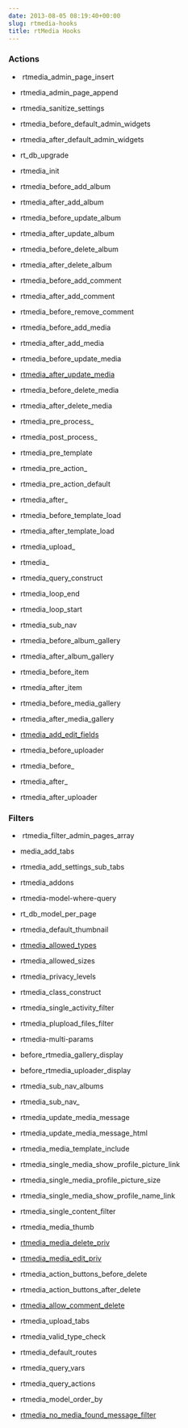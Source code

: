 ```yaml
---
date: 2013-08-05 08:19:40+00:00
slug: rtmedia-hooks
title: rtMedia Hooks
---
```


### Actions





	
  *  rtmedia_admin_page_insert

	
  * rtmedia_admin_page_append

	
  * rtmedia_sanitize_settings

	
  * rtmedia_before_default_admin_widgets

	
  * rtmedia_after_default_admin_widgets

	
  * rt_db_upgrade

	
  * rtmedia_init

	
  * rtmedia_before_add_album

	
  * rtmedia_after_add_album

	
  * rtmedia_before_update_album

	
  * rtmedia_after_update_album

	
  * rtmedia_before_delete_album

	
  * rtmedia_after_delete_album

	
  * rtmedia_before_add_comment

	
  * rtmedia_after_add_comment

	
  * rtmedia_before_remove_comment

	
  * rtmedia_before_add_media

	
  * rtmedia_after_add_media

	
  * rtmedia_before_update_media

	
  * [rtmedia_after_update_media](https://rtcamp.com/rtmedia/docs/developer/rtmedia-hooks/rtmedia_after_update_media/)

	
  * rtmedia_before_delete_media

	
  * rtmedia_after_delete_media

	
  * rtmedia_pre_process_

	
  * rtmedia_post_process_

	
  * rtmedia_pre_template

	
  * rtmedia_pre_action_

	
  * rtmedia_pre_action_default

	
  * rtmedia_after_

	
  * rtmedia_before_template_load

	
  * rtmedia_after_template_load

	
  * rtmedia_upload_

	
  * rtmedia_

	
  * rtmedia_query_construct

	
  * rtmedia_loop_end

	
  * rtmedia_loop_start

	
  * rtmedia_sub_nav

	
  * rtmedia_before_album_gallery

	
  * rtmedia_after_album_gallery

	
  * rtmedia_before_item

	
  * rtmedia_after_item

	
  * rtmedia_before_media_gallery

	
  * rtmedia_after_media_gallery

	
  * [rtmedia_add_edit_fields](https://rtcamp.com/rtmedia/docs/developer/rtmedia-hooks/rtmedia_add_edit_fields/)

	
  * rtmedia_before_uploader

	
  * rtmedia_before_

	
  * rtmedia_after_

	
  * rtmedia_after_uploader




### Filters





	
  *  rtmedia_filter_admin_pages_array

	
  * media_add_tabs

	
  * rtmedia_add_settings_sub_tabs

	
  * rtmedia_addons

	
  * rtmedia-model-where-query

	
  * rt_db_model_per_page

	
  * rtmedia_default_thumbnail

	
  * [rtmedia_allowed_types](https://rtcamp.com/rtmedia/docs/developer/rtmedia-hooks/rtmedia_allowed_types/)

	
  * rtmedia_allowed_sizes

	
  * rtmedia_privacy_levels

	
  * rtmedia_class_construct

	
  * rtmedia_single_activity_filter

	
  * rtmedia_plupload_files_filter

	
  * rtmedia-multi-params

	
  * before_rtmedia_gallery_display

	
  * before_rtmedia_uploader_display

	
  * rtmedia_sub_nav_albums

	
  * rtmedia_sub_nav_

	
  * rtmedia_update_media_message

	
  * rtmedia_update_media_message_html

	
  * rtmedia_media_template_include

	
  * rtmedia_single_media_show_profile_picture_link

	
  * rtmedia_single_media_profile_picture_size

	
  * rtmedia_single_media_show_profile_name_link

	
  * rtmedia_single_content_filter

	
  * rtmedia_media_thumb

	
  * [rtmedia_media_delete_priv](http://docs.rtcamp.com/rtmedia/developer/hooks/rtmedia-hooks/rtmedia_media_delete_priv/)

	
  * [rtmedia_media_edit_priv](http://docs.rtcamp.com/rtmedia/developer/hooks/rtmedia-hooks/rtmedia_media_edit_priv/)

	
  * rtmedia_action_buttons_before_delete

	
  * rtmedia_action_buttons_after_delete

	
  * [rtmedia_allow_comment_delete](http://docs.rtcamp.com/rtmedia/developer/hooks/rtmedia-hooks/rtmedia_allow_comment_delete/)

	
  * rtmedia_upload_tabs

	
  * rtmedia_valid_type_check

	
  * rtmedia_default_routes

	
  * rtmedia_query_vars

	
  * rtmedia_query_actions

	
  * rtmedia_model_order_by

	
  * [rtmedia_no_media_found_message_filter](http://docs.rtcamp.com/rtmedia/developer/hooks/rtmedia-hooks/change-default-media-found-message-media-tab/)



